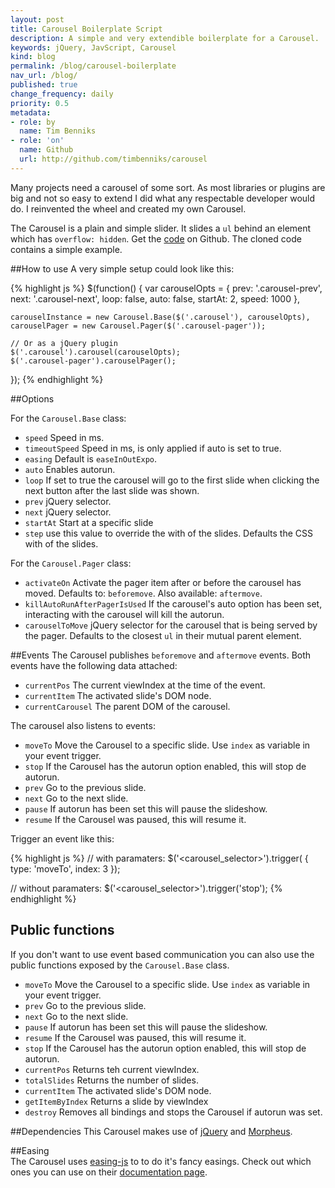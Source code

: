 ```yaml
---
layout: post
title: Carousel Boilerplate Script
description: A simple and very extendible boilerplate for a Carousel.
keywords: jQuery, JavScript, Carousel
kind: blog
permalink: /blog/carousel-boilerplate
nav_url: /blog/
published: true
change_frequency: daily
priority: 0.5
metadata:
- role: by
  name: Tim Benniks
- role: 'on'
  name: Github
  url: http://github.com/timbenniks/carousel
---
```


Many projects need a carousel of some sort.
As most libraries or plugins are big and not so easy to extend I did what any respectable developer would do.
I reinvented the wheel and created my own Carousel.

The Carousel is a plain and simple slider. It slides a `ul` behind an element which has `overflow: hidden`. 
Get the [code](http://github.com/timbenniks/carousel) on Github. 
The cloned code contains a simple example.

##How to use
A very simple setup could look like this:

{% highlight js %}
$(function()
{
	var carouselOpts =
	{
		prev: '.carousel-prev',
		next: '.carousel-next',
		loop: false,
		auto: false,
		startAt: 2,
		speed: 1000
	},

	carouselInstance = new Carousel.Base($('.carousel'), carouselOpts),
	carouselPager = new Carousel.Pager($('.carousel-pager'));
	
	// Or as a jQuery plugin		
	$('.carousel').carousel(carouselOpts);
	$('.carousel-pager').carouselPager();
});
{% endhighlight %}

##Options

For the `Carousel.Base` class:
* `speed` Speed in ms.
* `timeoutSpeed` Speed in ms, is only applied if auto is set to true.
* `easing` Default is `easeInOutExpo`.
* `auto` Enables autorun.
* `loop` If set to true the carousel will go to the first slide when clicking the next button after the last slide was shown.
* `prev` jQuery selector.
* `next` jQuery selector.
* `startAt` Start at a specific slide
* `step` use this value to override the with of the slides. Defaults the CSS with of the slides.

For the `Carousel.Pager` class:
* `activateOn` Activate the pager item after or before the carousel has moved. Defaults to: `beforemove`. Also available: `aftermove`.
* `killAutoRunAfterPagerIsUsed` If the carousel's auto option has been set, interacting with the carousel will kill the autorun.
* `carouselToMove` jQuery selector for the carousel that is being served by the pager. Defaults to the closest `ul` in their mutual parent element.

##Events
The Carousel publishes `beforemove` and `aftermove` events. Both events have the following data attached:

* `currentPos` The current viewIndex at the time of the event.
* `currentItem` The activated slide's DOM node.
* `currentCarousel` The parent DOM of the carousel.

The carousel also listens to events:
* `moveTo` Move the Carousel to a specific slide. Use `index` as variable in your event trigger.
* `stop` If the Carousel has the autorun option enabled, this will stop de autorun.
* `prev` Go to the previous slide.
* `next` Go to the next slide.
* `pause` If autorun has been set this will pause the slideshow.
* `resume` If the Carousel was paused, this will resume it.

Trigger an event like this:

{% highlight js %}
// with paramaters:
$('<carousel_selector>').trigger(
{
	type: 'moveTo',
	index: 3
});

// without paramaters:
$('<carousel_selector>').trigger('stop');
{% endhighlight %}

## Public functions
If you don't want to use event based communication you can also use the public functions exposed by the `Carousel.Base` class.

* `moveTo` Move the Carousel to a specific slide. Use `index` as variable in your event trigger.
* `prev` Go to the previous slide.
* `next` Go to the next slide.
* `pause` If autorun has been set this will pause the slideshow.
* `resume` If the Carousel was paused, this will resume it.
* `stop` If the Carousel has the autorun option enabled, this will stop de autorun.
* `currentPos` Returns teh current viewIndex.
* `totalSlides` Returns the number of slides.
* `currentItem` The activated slide's DOM node.
* `getItemByIndex` Returns a slide by viewIndex
* `destroy` Removes all bindings and stops the Carousel if autorun was set.

##Dependencies
This Carousel makes use of [jQuery](http://www.jquery.com) and [Morpheus](https://github.com/ded/morpheus).

##Easing	
The Carousel uses [easing-js](https://github.com/danro/easing-js) to to do it's fancy easings. 
Check out which ones you can use on their [documentation page](https://github.com/danro/easing-js).